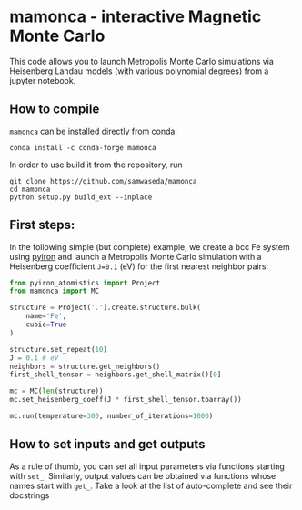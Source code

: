 # mamonca - interactive Magnetic Monte Carlo

This code allows you to launch Metropolis Monte Carlo simulations via Heisenberg Landau models (with various polynomial degrees) from a jupyter notebook.

## How to compile

`mamonca` can be installed directly from conda:

```
conda install -c conda-forge mamonca
```
In order to use build it from the repository, run
```
git clone https://github.com/samwaseda/mamonca
cd mamonca
python setup.py build_ext --inplace
```

## First steps:

In the following simple (but complete) example, we create a bcc Fe system using [pyiron](http://github.com/pyiron/pyiron) and launch a Metropolis Monte Carlo simulation with a Heisenberg coefficient `J=0.1` (eV) for the first nearest neighbor pairs:

```python
from pyiron_atomistics import Project
from mamonca import MC

structure = Project('.').create.structure.bulk(
    name='Fe',
    cubic=True
)

structure.set_repeat(10)
J = 0.1 # eV
neighbors = structure.get_neighbors()
first_shell_tensor = neighbors.get_shell_matrix()[0]

mc = MC(len(structure))
mc.set_heisenberg_coeff(J * first_shell_tensor.toarray())

mc.run(temperature=300, number_of_iterations=1000)
```

## How to set inputs and get outputs

As a rule of thumb, you can set all input parameters via functions starting with `set_`. Similarly, output values can be obtained via functions whose names start with `get_`. Take a look at the list of auto-complete and see their docstrings
